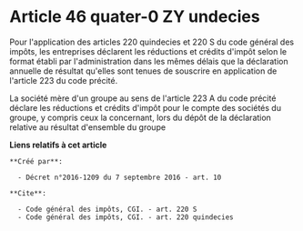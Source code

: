 # Article 46 quater-0 ZY undecies

Pour l'application des articles 220 quindecies et 220 S du code général des impôts, les entreprises déclarent les réductions
et crédits d'impôt selon le format établi par l'administration dans les mêmes délais que la déclaration annuelle de résultat
qu'elles sont tenues de souscrire en application de l'article 223 du code précité. 

La société mère d'un groupe au sens de l'article 223 A du code précité déclare les réductions et crédits d'impôt pour le
compte des sociétés du groupe, y compris ceux la concernant, lors du dépôt de la déclaration relative au résultat d'ensemble
du groupe

**Liens relatifs à cet article**

	**Créé par**:

	  - Décret n°2016-1209 du 7 septembre 2016 - art. 10

	**Cite**:

	  - Code général des impôts, CGI. - art. 220 S
	  - Code général des impôts, CGI. - art. 220 quindecies
